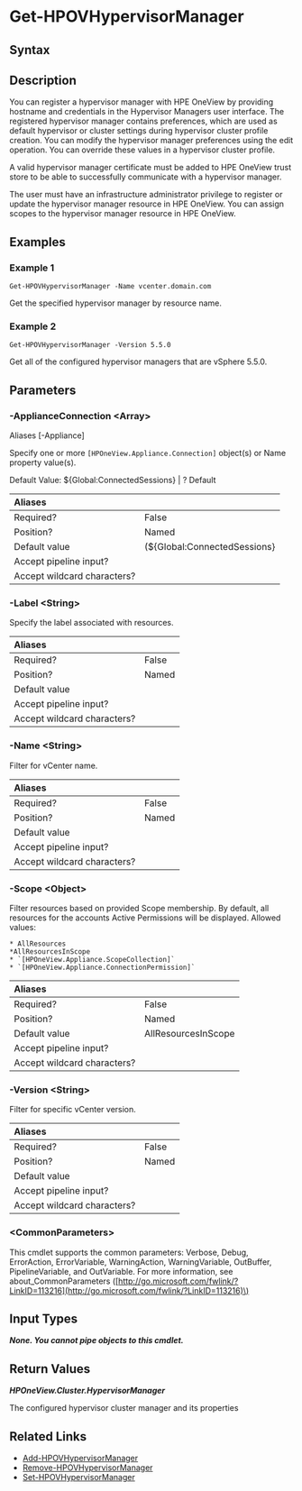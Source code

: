 ﻿---
description: 
---

# Get-HPOVHypervisorManager

## Syntax

## Description

You can register a hypervisor manager with HPE OneView by providing hostname and credentials in the Hypervisor Managers user interface. The registered hypervisor manager contains preferences, which are used as default hypervisor or cluster settings during hypervisor cluster profile creation. You can modify the hypervisor manager preferences using the edit operation. You can override these values in a hypervisor cluster profile. 

A valid hypervisor manager certificate must be added to HPE OneView trust store to be able to successfully communicate with a hypervisor manager.

The user must have an infrastructure administrator privilege to register or update the hypervisor manager resource in HPE OneView. You can assign scopes to the hypervisor manager resource in HPE OneView.
## Examples

###  Example 1 

```text
Get-HPOVHypervisorManager -Name vcenter.domain.com

```

Get the specified hypervisor manager by resource name.

###  Example 2 

```text
Get-HPOVHypervisorManager -Version 5.5.0

```

Get all of the configured hypervisor managers that are vSphere 5.5.0.

## Parameters

### -ApplianceConnection &lt;Array&gt;

Aliases [-Appliance]

Specify one or more `[HPOneView.Appliance.Connection]` object(s) or Name property value(s).

Default Value: ${Global:ConnectedSessions} | ? Default

| Aliases |  |
| :--- | :--- |
| Required? | False |
| Position? | Named |
| Default value | (${Global:ConnectedSessions} | ? Default) |
| Accept pipeline input? |  |
| Accept wildcard characters? |  |

### -Label &lt;String&gt;

Specify the label associated with resources.

| Aliases |  |
| :--- | :--- |
| Required? | False |
| Position? | Named |
| Default value |  |
| Accept pipeline input? |  |
| Accept wildcard characters? |  |

### -Name &lt;String&gt;

Filter for vCenter name.

| Aliases |  |
| :--- | :--- |
| Required? | False |
| Position? | Named |
| Default value |  |
| Accept pipeline input? |  |
| Accept wildcard characters? |  |

### -Scope &lt;Object&gt;

Filter resources based on provided Scope membership.  By default, all resources for the accounts Active Permissions will be displayed.  Allowed values:

	* AllResources
	*AllResourcesInScope
	* `[HPOneView.Appliance.ScopeCollection]`
	* `[HPOneView.Appliance.ConnectionPermission]`

| Aliases |  |
| :--- | :--- |
| Required? | False |
| Position? | Named |
| Default value | AllResourcesInScope |
| Accept pipeline input? |  |
| Accept wildcard characters? |  |

### -Version &lt;String&gt;

Filter for specific vCenter version.

| Aliases |  |
| :--- | :--- |
| Required? | False |
| Position? | Named |
| Default value |  |
| Accept pipeline input? |  |
| Accept wildcard characters? |  |

### &lt;CommonParameters&gt;

This cmdlet supports the common parameters: Verbose, Debug, ErrorAction, ErrorVariable, WarningAction, WarningVariable, OutBuffer, PipelineVariable, and OutVariable. For more information, see about\_CommonParameters \([http://go.microsoft.com/fwlink/?LinkID=113216](http://go.microsoft.com/fwlink/?LinkID=113216)\)

## Input Types

_**None.  You cannot pipe objects to this cmdlet.**_



## Return Values

_**HPOneView.Cluster.HypervisorManager**_

The configured hypervisor cluster manager and its properties


## Related Links

* [Add-HPOVHypervisorManager](remove-hpovfabricmanager.md)
* [Remove-HPOVHypervisorManager](remove-hpovhypervisormanager.md)
* [Set-HPOVHypervisorManager](set-hpovhypervisormanager.md)
